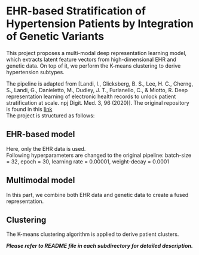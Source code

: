 # EHR-based Stratification of Hypertension Patients by Integration of Genetic Variants
This project proposes a multi-modal deep representation learning model, which extracts latent feature vectors from high-dimensional EHR and genetic data. On top of it, we perform the K-means clustering to derive hypertension subtypes.

The pipeline is adapted from [Landi, I., Glicksberg, B. S., Lee, H. C., Cherng, S., Landi, G., Danieletto, M., Dudley, J. T., Furlanello, C., & Miotto, R. Deep representation learning of electronic health records to unlock patient stratification at scale. npj Digit. Med. 3, 96 (2020)]. The original repository is found in this [link](https://github.com/landiisotta/convae_architecture)<br/>
The project is structured as follows:


## EHR-based model
Here, only the EHR data is used. <br/>
Following hyperparameters are changed to the original pipeline: batch-size = 32, epoch = 30, learning rate = 0.00001, weight-decay = 0.0001


## Multimodal model
In this part, we combine both EHR data and genetic data to create a fused representation.


## Clustering
The K-means clustering algorithm is applied to derive patient clusters.

_**Please refer to README file in each subdirectory for detailed description.**_
